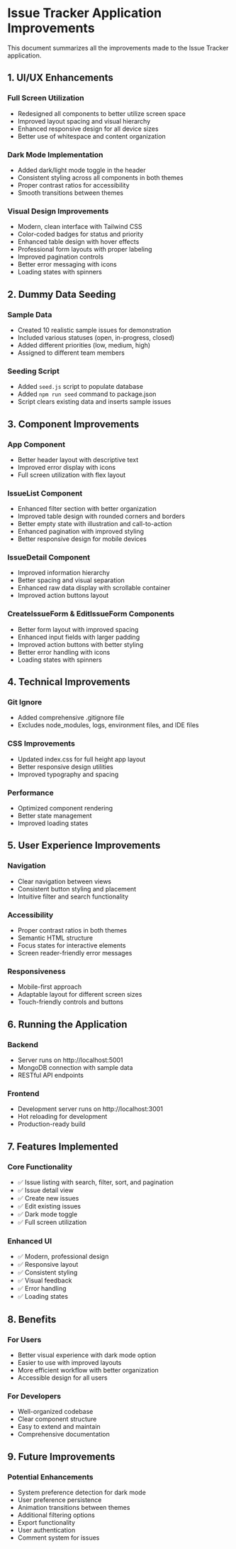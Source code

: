 # Issue Tracker Application Improvements

This document summarizes all the improvements made to the Issue Tracker application.

## 1. UI/UX Enhancements

### Full Screen Utilization
- Redesigned all components to better utilize screen space
- Improved layout spacing and visual hierarchy
- Enhanced responsive design for all device sizes
- Better use of whitespace and content organization

### Dark Mode Implementation
- Added dark/light mode toggle in the header
- Consistent styling across all components in both themes
- Proper contrast ratios for accessibility
- Smooth transitions between themes

### Visual Design Improvements
- Modern, clean interface with Tailwind CSS
- Color-coded badges for status and priority
- Enhanced table design with hover effects
- Professional form layouts with proper labeling
- Improved pagination controls
- Better error messaging with icons
- Loading states with spinners

## 2. Dummy Data Seeding

### Sample Data
- Created 10 realistic sample issues for demonstration
- Included various statuses (open, in-progress, closed)
- Added different priorities (low, medium, high)
- Assigned to different team members

### Seeding Script
- Added `seed.js` script to populate database
- Added `npm run seed` command to package.json
- Script clears existing data and inserts sample issues

## 3. Component Improvements

### App Component
- Better header layout with descriptive text
- Improved error display with icons
- Full screen utilization with flex layout

### IssueList Component
- Enhanced filter section with better organization
- Improved table design with rounded corners and borders
- Better empty state with illustration and call-to-action
- Enhanced pagination with improved styling
- Better responsive design for mobile devices

### IssueDetail Component
- Improved information hierarchy
- Better spacing and visual separation
- Enhanced raw data display with scrollable container
- Improved action buttons layout

### CreateIssueForm & EditIssueForm Components
- Better form layout with improved spacing
- Enhanced input fields with larger padding
- Improved action buttons with better styling
- Better error handling with icons
- Loading states with spinners

## 4. Technical Improvements

### Git Ignore
- Added comprehensive .gitignore file
- Excludes node_modules, logs, environment files, and IDE files

### CSS Improvements
- Updated index.css for full height app layout
- Better responsive design utilities
- Improved typography and spacing

### Performance
- Optimized component rendering
- Better state management
- Improved loading states

## 5. User Experience Improvements

### Navigation
- Clear navigation between views
- Consistent button styling and placement
- Intuitive filter and search functionality

### Accessibility
- Proper contrast ratios in both themes
- Semantic HTML structure
- Focus states for interactive elements
- Screen reader-friendly error messages

### Responsiveness
- Mobile-first approach
- Adaptable layout for different screen sizes
- Touch-friendly controls and buttons

## 6. Running the Application

### Backend
- Server runs on http://localhost:5001
- MongoDB connection with sample data
- RESTful API endpoints

### Frontend
- Development server runs on http://localhost:3001
- Hot reloading for development
- Production-ready build

## 7. Features Implemented

### Core Functionality
- ✅ Issue listing with search, filter, sort, and pagination
- ✅ Issue detail view
- ✅ Create new issues
- ✅ Edit existing issues
- ✅ Dark mode toggle
- ✅ Full screen utilization

### Enhanced UI
- ✅ Modern, professional design
- ✅ Responsive layout
- ✅ Consistent styling
- ✅ Visual feedback
- ✅ Error handling
- ✅ Loading states

## 8. Benefits

### For Users
- Better visual experience with dark mode option
- Easier to use with improved layouts
- More efficient workflow with better organization
- Accessible design for all users

### For Developers
- Well-organized codebase
- Clear component structure
- Easy to extend and maintain
- Comprehensive documentation

## 9. Future Improvements

### Potential Enhancements
- System preference detection for dark mode
- User preference persistence
- Animation transitions between themes
- Additional filtering options
- Export functionality
- User authentication
- Comment system for issues